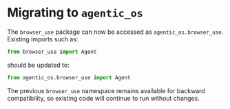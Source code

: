 # Migrating to `agentic_os`

The `browser_use` package can now be accessed as `agentic_os.browser_use`.
Existing imports such as:

```python
from browser_use import Agent
```

should be updated to:

```python
from agentic_os.browser_use import Agent
```

The previous `browser_use` namespace remains available for backward
compatibility, so existing code will continue to run without changes.
